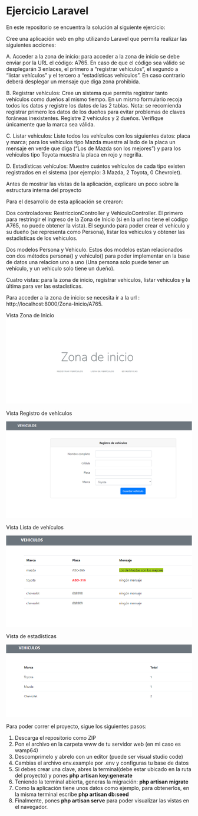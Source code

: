# Ejercicio Laravel

En este repositorio se encuentra la solución al siguiente ejercicio:

Cree una aplicación web en php utilizando Laravel que permita realizar las siguientes acciones:

A. Acceder a la zona de inicio: para acceder a la zona de inicio se debe enviar por la URL el código:
A765. En caso de que el código sea válido se desplegarán 3 enlaces, el primero a “registrar
vehículos”, el segundo a “listar vehículos” y el tercero a “estadísticas vehículos”. En caso contrario
deberá desplegar un mensaje que diga zona prohibida.

B. Registrar vehículos: Cree un sistema que permita registrar tanto vehículos como dueños al mismo
tiempo. En un mismo formulario recoja todos los datos y registre los datos de las 2 tablas.
Nota: se recomienda registrar primero los datos de los dueños para evitar problemas de claves
foráneas inexistentes. Registre 2 vehículos y 2 dueños. Verifique únicamente que la marca sea
válida.

C. Listar vehículos: Liste todos los vehículos con los siguientes datos: placa y marca; para los
vehículos tipo Mazda muestre al lado de la placa un mensaje en verde que diga (“Los de Mazda
son los mejores”) y para los vehículos tipo Toyota muestra la placa en rojo y negrilla.

D. Estadísticas vehículos: Muestre cuántos vehículos de cada tipo existen registrados en el sistema
(por ejemplo: 3 Mazda, 2 Toyota, 0 Chevrolet).

Antes de mostrar las vistas de la aplicación, explicare un poco sobre la estructura interna del proyecto

Para el desarrollo de esta aplicación se crearon:

Dos controladores: RestriccionController y VehiculoController. El primero para restringir el ingreso de la Zona
de Inicio (si en la url no tiene el código A765, no puede obtener la vista). El segundo para poder crear el vehiculo
y su dueño (se representa como Persona), listar los vehiculos y obtener las estadísticas de los vehiculos.

Dos modelos Persona y Vehiculo. Estos dos modelos estan relacionados con dos métodos persona() y vehiculo() para
poder implementar en la base de datos una relacion uno a uno (Una persona solo puede tener un vehículo, y un vehiculo solo 
tiene un dueño). 

Cuatro vistas: para la zona de inicio, registrar vehiculos, listar vehiculos y la última para ver las estadisticas.


Para acceder a la zona de inicio: se necesita ir a la url : http://localhost:8000/Zona-Inicio/A765.


Vista Zona de Inicio
![Zona-Inicio](https://github.com/MariaRosales1/Ejercicio-Laravel/blob/master/Zona-Inicio.PNG)


Vista Registro de vehículos

![Registro-Vehiculos](https://github.com/MariaRosales1/Ejercicio-Laravel/blob/master/Registro.PNG)


Vista Lista de vehículos

![Lista-Vehiculos](https://github.com/MariaRosales1/Ejercicio-Laravel/blob/master/lista.PNG)

Vista de estadísticas

![Estadísticas-Vehiculos](https://github.com/MariaRosales1/Ejercicio-Laravel/blob/master/Estadisticas.PNG)


Para poder correr el proyecto, sigue los siguientes pasos:

1. Descarga el repositorio como ZIP
2. Pon el archivo en la carpeta www de tu servidor web (en mi caso es wamp64)
3. Descomprimelo y abrelo con un editor (puede ser visual studio code)
4. Cambias el archivo env.example por .env y configuras tu base de datos
5. Si debes crear una clave, abres la terminal(debe estar ubicado en la ruta del proyecto) y pones **php artisan key:generate**
6. Teniendo la terminal abierta, generas la migración: **php artisan migrate**
7. Como la aplicación tiene unos datos como ejemplo, para obtenerlos, en la misma terminal escribe **php artisan db:seed**
8. Finalmente, pones **php artisan serve** para poder visualizar las vistas en el navegador.
